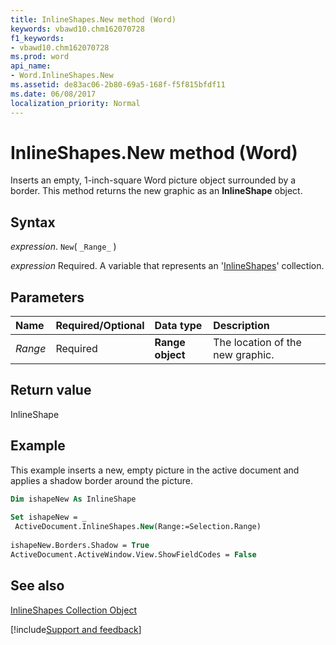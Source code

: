 ```yaml
---
title: InlineShapes.New method (Word)
keywords: vbawd10.chm162070728
f1_keywords:
- vbawd10.chm162070728
ms.prod: word
api_name:
- Word.InlineShapes.New
ms.assetid: de83ac06-2b80-69a5-168f-f5f815bfdf11
ms.date: 06/08/2017
localization_priority: Normal
---
```



# InlineShapes.New method (Word)

Inserts an empty, 1-inch-square Word picture object surrounded by a border. This method returns the new graphic as an  **InlineShape** object.


## Syntax

_expression_. `New`( `_Range_` )

_expression_ Required. A variable that represents an '[InlineShapes](Word.inlineshapes.md)' collection.


## Parameters



|Name|Required/Optional|Data type|Description|
|:-----|:-----|:-----|:-----|
| _Range_|Required| **Range object**|The location of the new graphic.|

## Return value

InlineShape


## Example

This example inserts a new, empty picture in the active document and applies a shadow border around the picture.


```vb
Dim ishapeNew As InlineShape 
 
Set ishapeNew = _ 
 ActiveDocument.InlineShapes.New(Range:=Selection.Range) 
 
ishapeNew.Borders.Shadow = True 
ActiveDocument.ActiveWindow.View.ShowFieldCodes = False
```


## See also


[InlineShapes Collection Object](Word.inlineshapes.md)

[!include[Support and feedback](~/includes/feedback-boilerplate.md)]